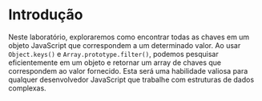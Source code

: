 # Introdução

Neste laboratório, exploraremos como encontrar todas as chaves em um objeto JavaScript que correspondem a um determinado valor. Ao usar `Object.keys()` e `Array.prototype.filter()`, podemos pesquisar eficientemente em um objeto e retornar um array de chaves que correspondem ao valor fornecido. Esta será uma habilidade valiosa para qualquer desenvolvedor JavaScript que trabalhe com estruturas de dados complexas.

